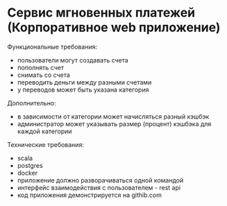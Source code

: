 # Сервис мгновенных платежей (Корпоративное web приложение)
Функциональные требования:
- пользователи могут создавать счета
- пополнять счет
- снимать со счета
- переводить деньги между разными счетами
- у переводов может быть указана категория 

Дополнительно:
- в зависимости от категории может начисляться разный кэшбэк
- администратор может указывать размер (процент) кэшбэка для каждой категории

Технические требования:
- scala
- postgres
- docker
- приложение должно разворачиваться одной командой
- интерфейс взаимодействия с пользователем - rest api
- код приложения демонстрируется на githib.com
